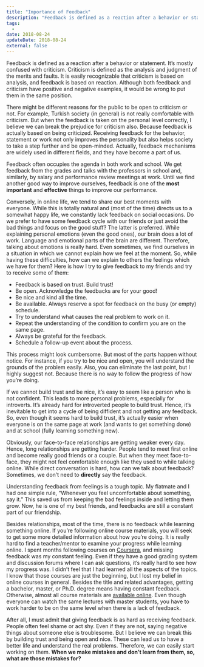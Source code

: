 ```yaml
---
title: "Importance of Feedback"
description: "Feedback is defined as a reaction after a behavior or statement. But what does it really mean for us?"
tags:
  -
date: 2018-08-24
updateDate: 2018-08-24
external: false
---
```


Feedback is defined as a reaction after a behavior or statement. It’s mostly confused with criticism. Criticism is defined as the analysis and judgment of the merits and faults. It is easily recognizable that criticism is based on analysis, and feedback is based on reaction. Although both feedback and criticism have positive and negative examples, it would be wrong to put them in the same position.

There might be different reasons for the public to be open to criticism or not. For example, Turkish society (in general) is not really comfortable with criticism. But when the feedback is taken on the personal level correctly, I believe we can break the prejudice for criticism also. Because feedback is actually based on being criticized. Receiving feedback for the behavior, statement or work not only improves the personality but also helps society to take a step further and be open-minded. Actually, feedback mechanisms are widely used in different fields, and they have become a part of us.

Feedback often occupies the agenda in both work and school. We get feedback from the grades and talks with the professors in school and, similarly, by salary and performance review meetings at work. Until we find another good way to improve ourselves, feedback is one of the **most important** and **effective** things to improve our performance.

Conversely, in online life, we tend to share our best moments with everyone. While this is totally natural and (most of the time) directs us to a somewhat happy life, we constantly lack feedback on social occasions. Do we prefer to have some feedback cycle with our friends or just avoid the bad things and focus on the good stuff? The latter is preferred. While explaining personal emotions (even the good ones), our brain does a lot of work. Language and emotional parts of the brain are different. Therefore, talking about emotions is really hard. Even sometimes, we find ourselves in a situation in which we cannot explain how we feel at the moment. So, while having these difficulties, how can we explain to others the feelings which we have for them? Here is how I try to give feedback to my friends and try to receive some of them:

- Feedback is based on trust. Build trust!
- Be open. Acknowledge the feedbacks are for your good!
- Be nice and kind all the time.
- Be available. Always reserve a spot for feedback on the busy (or empty) schedule.
- Try to understand what causes the real problem to work on it.
- Repeat the understanding of the condition to confirm you are on the same page.
- Always be grateful for the feedback.
- Schedule a follow-up event about the process.

This process might look cumbersome. But most of the parts happen without notice. For instance, if you try to be nice and open, you will understand the grounds of the problem easily. Also, you can eliminate the last point, but I highly suggest not. Because there is no way to follow the progress of how you’re doing.

If we cannot build trust and be nice, it’s easy to seem like a person who is not confident. This leads to more personal problems, especially for introverts. It’s already hard for introverted people to build trust. Hence, it’s inevitable to get into a cycle of being diffident and not getting any feedback. So, even though it seems hard to build trust, it’s actually easier when everyone is on the same page at work (and wants to get something done) and at school (fully learning something new).

Obviously, our face-to-face relationships are getting weaker every day. Hence, long relationships are getting harder. People tend to meet first online and become really good friends or a couple. But when they meet face-to-face, they might not feel comfortable enough like they used to while talking online. While direct conversation is hard, how can we talk about feedback? Sometimes, we don’t need to **directly** say the feedback.

Understanding feedback from feelings is a tough topic. My flatmate and I had one simple rule, “Whenever you feel uncomfortable about something, say it.” This saved us from keeping the bad feelings inside and letting them grow. Now, he is one of my best friends, and feedbacks are still a constant part of our friendship.

Besides relationships, most of the time, there is no feedback while learning something online. If you’re following online course materials, you will seek to get some more detailed information about how you’re doing. It is really hard to find a teacher/mentor to examine your progress while learning online. I spent months following courses on [Coursera](http://www.coursera.org/), and missing feedback was my constant feeling. Even if they have a good grading system and discussion forums where I can ask questions, it’s really hard to see how my progress was. I didn’t feel that I had learned all the aspects of the topics. I know that those courses are just the beginning, but I lost my belief in online courses in general. Besides the title and related advantages, getting a bachelor, master, or Ph.D. degree means having constant feedback. Otherwise, almost all course materials are [available online](http://www.openculture.com/freeonlinecourses). Even though everyone can watch the same lectures with master students, you have to work harder to be on the same level when there is a lack of feedback.

After all, I must admit that giving feedback is as hard as receiving feedback. People often feel shame or act shy. Even if they are not, saying negative things about someone else is troublesome. But I believe we can break this by building trust and being open and nice. These can lead us to have a better life and understand the real problems. Therefore, we can easily start working on them. **When we make mistakes and don’t learn from them, so, what are those mistakes for?**
